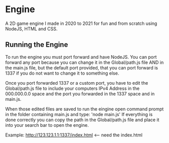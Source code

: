 # Engine
A 2D game engine I made in 2020 to 2021 for fun and from scratch using NodeJS, HTML and CSS.

## Running the Engine
To run the engine you must port forward and have NodeJS. You can port forward any port because you can change it in the Global/path.js file AND in the main.js file, but the default port provided, that you can port forward is 1337 if you do not want to change it to something else.

Once you port forwarded 1337 or a custom port, you have to edit the Global/path.js file to include your computers IPv4 Address in the 000.000.0.0 space and the port you forwarded in the 1337 space and in main.js.

When those edited files are saved to run the eingine open command prompt in the folder containing main.js and type: 'node main.js' If everything is done correctly you can copy the path in the Global/path.js file and place it into your search bar to open the engine. 

Example: http://123.123.1.1:1337/index.html <-- need the index.html
